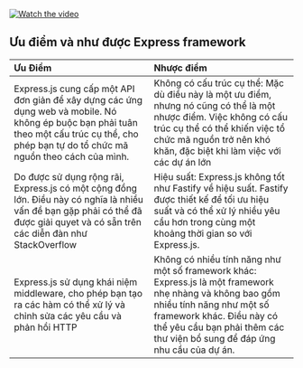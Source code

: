 [![Watch the video](https://img.youtube.com/vi/oQdsA2rYt_w/sddefault.jpg)](https://youtu.be/oQdsA2rYt_w?si=cFcBofzGxC0w4jYR)


<!-- tạo bảng với 2 cột là ưu điểm và nhược điểm của Express framework -->

## Ưu điểm và như được Express framework

| Ưu Điểm |  Nhược điểm  | 
|:--------|:--------|
| Express.js cung cấp một API đơn giản để xây dựng các ứng dụng web và mobile. Nó không ép buộc bạn phải tuân theo một cấu trúc cụ thể, cho phép bạn tự do tổ chức mã nguồn theo cách của mình. | Không có cấu trúc cụ thể: Mặc dù điều này là một ưu điểm, nhưng nó cũng có thể là một nhược điểm. Việc không có cấu trúc cụ thể có thể khiến việc tổ chức mã nguồn trở nên khó khăn, đặc biệt khi làm việc với các dự án lớn| 
| Do được sử dụng rộng rãi, Express.js có một cộng đồng lớn. Điều này có nghĩa là nhiều vấn đề bạn gặp phải có thể đã được giải quyet và có sẵn trên các diễn đàn như StackOverflow |  Hiệu suất: Express.js không tốt như Fastify về hiệu suất. Fastify được thiết kế để tối ưu hiệu suất và có thể xử lý nhiều yêu cầu hơn trong cùng một khoảng thời gian so với Express.js.  | 
| Express.js sử dụng khái niệm middleware, cho phép bạn tạo ra các hàm có thể xử lý và chỉnh sửa các yêu cầu và phản hồi HTTP   | Không có nhiều tính năng như một số framework khác: Express.js là một framework nhẹ nhàng và không bao gồm nhiều tính năng như một số framework khác. Điều này có thể yêu cầu bạn phải thêm các thư viện bổ sung để đáp ứng nhu cầu của dự án. | 



